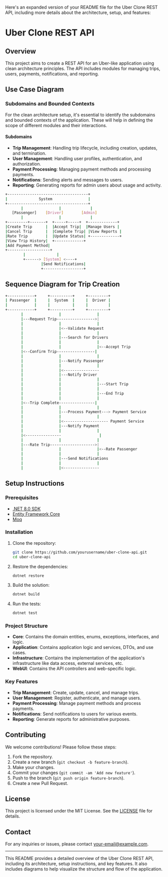 Here's an expanded version of your README file for the Uber Clone REST API, including more details about the architecture, setup, and features:

# Uber Clone REST API

## Overview

This project aims to create a REST API for an Uber-like application using clean architecture principles. The API includes modules for managing trips, users, payments, notifications, and reporting.

## Use Case Diagram

### Subdomains and Bounded Contexts

For the clean architecture setup, it's essential to identify the subdomains and bounded contexts of the application. These will help in defining the scope of different modules and their interactions.

#### Subdomains

- **Trip Management**: Handling trip lifecycle, including creation, updates, and termination.
- **User Management**: Handling user profiles, authentication, and authorization.
- **Payment Processing**: Managing payment methods and processing payments.
- **Notifications**: Sending alerts and messages to users.
- **Reporting**: Generating reports for admin users about usage and activity.

```bash
+------------------------------------+
|              System                |
+------------------------------------+
       |                |             |
   [Passenger]    [Driver]        [Admin]
       |                |             |
+---------+-------+  +-----+-----+  +-------------+
|Create Trip      |  |Accept Trip|  |Manage Users |
|Cancel Trip      |  |Complete Trip| |View Reports |
|Rate Trip        |  |Update Status| +-------------+
|View Trip History|  +-------------+
|Add Payment Method|
+-------------------+
        |              |
        +------> [System] <----+
                |Send Notifications|
                +------------------+
```



## Sequence Diagram for Trip Creation

```bash
+------------+     +----------+     +---------+
| Passenger  |     |  System  |     |  Driver |
|            |     |          |     |         |
+------------+     +----------+     +---------+
       |                |                |
       |---Request Trip----------------->|
       |                |                |
       |                |<--Validate Request
       |                |                |
       |                |---Search for Drivers
       |                |                |
       |                |                |<--Accept Trip
       |<--Confirm Trip-----------------|
       |                |                |
       |                |---Notify Passenger
       |                |                |
       |                |<----------------
       |                |---Notify Driver
       |                |                |
       |                |                |---Start Trip
       |                |                |
       |                |                |---End Trip
       |                |                |
       |<--Trip Complete----------------|
       |                |                |
       |                |---Process Payment---> Payment Service
       |                |                |
       |                |<-------------------- Payment Service
       |                |---Notify Payment
       |                |                |
       |<----------------                 |
       |                |                |
       |---Rate Trip-------------------->|
       |                |                |<--Rate Passenger
       |                |                |
       |                |---Send Notifications
       |                |                |
       |                |<----------------

```

## Setup Instructions

### Prerequisites

- [.NET 8.0 SDK](https://dotnet.microsoft.com/download/dotnet/8.0)
- [Entity Framework Core](https://docs.microsoft.com/en-us/ef/core/)
- [Moq](https://github.com/moq/moq4)

### Installation

1. Clone the repository:

   ```bash
   git clone https://github.com/yourusername/uber-clone-api.git
   cd uber-clone-api
   ```

2. Restore the dependencies:

   ```bash
   dotnet restore
   ```

3. Build the solution:

   ```bash
   dotnet build
   ```

4. Run the tests:
   ```bash
   dotnet test
   ```

### Project Structure

- **Core**: Contains the domain entities, enums, exceptions, interfaces, and logic.
- **Application**: Contains application logic and services, DTOs, and use cases.
- **Infrastructure**: Contains the implementation of the application's infrastructure like data access, external services, etc.
- **WebUI**: Contains the API controllers and web-specific logic.

### Key Features

- **Trip Management**: Create, update, cancel, and manage trips.
- **User Management**: Register, authenticate, and manage users.
- **Payment Processing**: Manage payment methods and process payments.
- **Notifications**: Send notifications to users for various events.
- **Reporting**: Generate reports for administrative purposes.

## Contributing

We welcome contributions! Please follow these steps:

1. Fork the repository.
2. Create a new branch (`git checkout -b feature-branch`).
3. Make your changes.
4. Commit your changes (`git commit -am 'Add new feature'`).
5. Push to the branch (`git push origin feature-branch`).
6. Create a new Pull Request.

## License

This project is licensed under the MIT License. See the [LICENSE](LICENSE) file for details.

## Contact

For any inquiries or issues, please contact [your-email@example.com](mailto:your-email@example.com).

---

This README provides a detailed overview of the Uber Clone REST API, including its architecture, setup instructions, and key features. It also includes diagrams to help visualize the structure and flow of the application.
